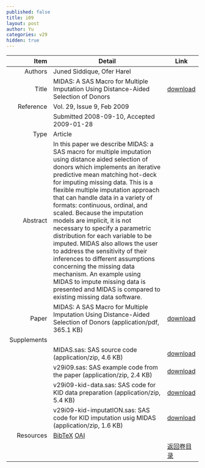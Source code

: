 ```yaml
---
published: false
title: i09
layout: post
author: Yu
categories: v29
hidden: true
---
```


| Item | Detail | Link |
|---:|---|---|
| Authors | Juned Siddique, Ofer Harel| |
| Title |MIDAS: A SAS Macro for Multiple Imputation Using Distance-Aided Selection of Donors | [download](http://www.jstatsoft.org/v29/i09/paper) |
| Reference |Vol. 29, Issue 9, Feb 2009 | |
| | Submitted 2008-09-10, Accepted 2009-01-28| | 
| Type | Article| |
| Abstract | In this paper we describe MIDAS: a SAS macro for multiple imputation using distance aided selection of donors which implements an iterative predictive mean matching hot-deck for imputing missing data. This is a flexible multiple imputation approach that can handle data in a variety of formats: continuous, ordinal, and scaled. Because the imputation models are implicit, it is not necessary to specify a parametric distribution for each variable to be imputed.  MIDAS also allows the user to address the sensitivity of their inferences to different assumptions concerning the missing data mechanism. An example using MIDAS to impute missing data is presented and MIDAS is compared to existing missing data software.| |
| Paper | MIDAS: A SAS Macro for Multiple Imputation Using Distance-Aided Selection of Donors  (application/pdf, 365.1 KB)| [download](http://www.jstatsoft.org/v29/i09/paper) |
| Supplements | | |
| |MIDAS.sas: SAS source code  (application/zip, 4.6 KB)|  [download](http://www.jstatsoft.org/v29/i09/supp/1) |
| |v29i09.sas: SAS example code from the paper  (application/zip, 2.4 KB)|  [download](http://www.jstatsoft.org/v29/i09/supp/2) |
| |v29i09-kid-data.sas: SAS code for KID data preparation  (application/zip, 5.4 KB)|  [download](http://www.jstatsoft.org/v29/i09/supp/3) |
| |v29i09-kid-imputatION.sas: SAS code for KID imputation usig MIDAS  (application/zip, 1.6 KB)|  [download](http://www.jstatsoft.org/v29/i09/supp/4) |
| Resources | [BibTeX](http://www.jstatsoft.org/v29/i09/bibtex) [OAI](http://www.jstatsoft.org/oai?verb=GetRecord&identifier=oai.jstatsoft/v29/i09&prefix=oai_dc)| |
| |  | [返回卷目录]({{site.baseurl}}/volume/v29.html) |